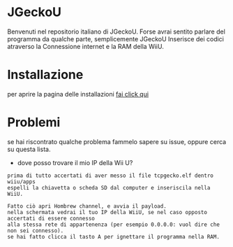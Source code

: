 # JGeckoU
Benvenuti nel repositorio italiano di JGeckoU.
 Forse avrai sentito parlare del programma da qualche parte, semplicemente JGeckoU Inserisce dei codici atraverso la Connessione internet e la RAM della WiiU.
 
# Installazione
per aprire la pagina delle installazioni [fai click qui](https://github.com/Zard-Studios/JGeckoUCodes/blob/JGeckoU-installer/Installazione.md)

# Problemi
se hai riscontrato qualche problema fammelo sapere su issue, oppure cerca su questa lista.

- dove posso trovare il mio IP della Wii U?
```
prima di tutto accertati di aver messo il file tcpgecko.elf dentro wiiu/apps
espelli la chiavetta o scheda SD dal computer e inseriscila nella WiiU.

Fatto ciò apri Hombrew channel, e avvia il payload.
nella schermata vedrai il tuo IP della WiiU, se nel caso opposto accertati di essere connesso 
alla stessa rete di appartenenza (per esempio 0.0.0.0: vuol dire che non sei connesso).
se hai fatto clicca il tasto A per ignettare il programma nella RAM.
```
